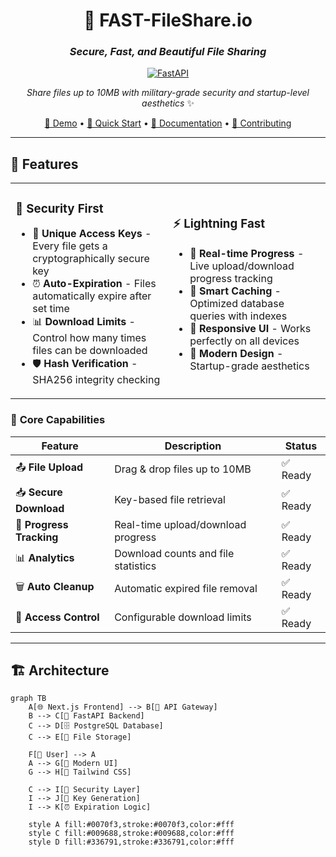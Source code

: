 <div align="center">

# 🚀 FAST-FileShare.io

### *Secure, Fast, and Beautiful File Sharing*

[![FastAPI](https://img.shields.io/badge/FastAPI-005571?style=for-the-badge&logo=fastapi)](https://fastapi.tiangolo.com/)

*Share files up to 10MB with military-grade security and startup-level aesthetics* ✨

[🎯 Demo](#-demo) • [🚀 Quick Start](#-quick-start) • [📖 Documentation](#-documentation) • [🤝 Contributing](#-contributing)

</div>

---

## 🌟 Features

<table>
<tr>
<td width="50%">

### 🔐 **Security First**
- 🔑 **Unique Access Keys** - Every file gets a cryptographically secure key
- ⏰ **Auto-Expiration** - Files automatically expire after set time
- 📊 **Download Limits** - Control how many times files can be downloaded
- 🛡️ **Hash Verification** - SHA256 integrity checking

</td>
<td width="50%">

### ⚡ **Lightning Fast**
- 🚀 **Real-time Progress** - Live upload/download progress tracking
- 💾 **Smart Caching** - Optimized database queries with indexes
- 📱 **Responsive UI** - Works perfectly on all devices
- 🎨 **Modern Design** - Startup-grade aesthetics

</td>
</tr>
</table>

### 🎯 **Core Capabilities**

| Feature | Description | Status |
|---------|-------------|--------|
| 📤 **File Upload** | Drag & drop files up to 10MB | ✅ Ready |
| 📥 **Secure Download** | Key-based file retrieval | ✅ Ready |
| 🔄 **Progress Tracking** | Real-time upload/download progress | ✅ Ready |
| 📊 **Analytics** | Download counts and file statistics | ✅ Ready |
| 🗑️ **Auto Cleanup** | Automatic expired file removal | ✅ Ready |
| 🔐 **Access Control** | Configurable download limits | ✅ Ready |

---

## 🏗️ Architecture

```mermaid
graph TB
    A[🌐 Next.js Frontend] --> B[🔄 API Gateway]
    B --> C[🐍 FastAPI Backend]
    C --> D[🗄️ PostgreSQL Database]
    C --> E[📁 File Storage]
    
    F[👤 User] --> A
    A --> G[📱 Modern UI]
    G --> H[🎨 Tailwind CSS]
    
    C --> I[🔐 Security Layer]
    I --> J[🔑 Key Generation]
    I --> K[⏰ Expiration Logic]
    
    style A fill:#0070f3,stroke:#0070f3,color:#fff
    style C fill:#009688,stroke:#009688,color:#fff
    style D fill:#336791,stroke:#336791,color:#fff

